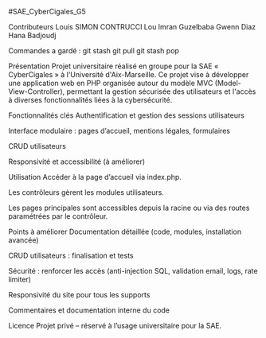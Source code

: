 #SAE_CyberCigales_G5

Contributeurs
Louis SIMON
CONTRUCCI Lou
Imran Guzelbaba
Gwenn Diaz
Hana Badjoudj

Commandes a gardé :
git stash
git pull
git stash pop

Présentation
Projet universitaire réalisé en groupe pour la SAE « CyberCigales » à l'Université d'Aix-Marseille. Ce projet vise à développer une application web en PHP organisée autour du modèle MVC (Model-View-Controller), permettant la gestion sécurisée des utilisateurs et l'accès à diverses fonctionnalités liées à la cybersécurité.

Fonctionnalités clés
Authentification et gestion des sessions utilisateurs

Interface modulaire : pages d’accueil, mentions légales, formulaires

CRUD utilisateurs

Responsivité et accessibilité (à améliorer)

Utilisation
Accéder à la page d’accueil via index.php.

Les contrôleurs gèrent les modules utilisateurs.

Les pages principales sont accessibles depuis la racine ou via des routes paramétrées par le contrôleur.

Points à améliorer
Documentation détaillée (code, modules, installation avancée)

CRUD utilisateurs : finalisation et tests

Sécurité : renforcer les accès (anti-injection SQL, validation email, logs, rate limiter)

Responsivité du site pour tous les supports

Commentaires et documentation interne du code

Licence
Projet privé – réservé à l’usage universitaire pour la SAE.
